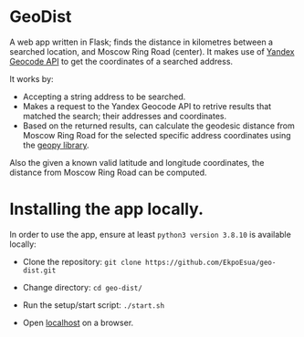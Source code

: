 # GeoDist

A web app written in Flask; finds the distance in kilometres between a searched location, and Moscow Ring Road (center).
It makes use of [Yandex Geocode API](https://yandex.com/dev/maps/geocoder/doc/desc/concepts/about.html) to get the coordinates of a searched address.

It works by:
* Accepting a string address to be searched.
* Makes a request to the Yandex Geocode API to retrive results that matched the search; their addresses and coordinates.
* Based on the returned results, can calculate the geodesic distance from Moscow Ring Road for the selected specific address coordinates using the [geopy library](https://geopy.readthedocs.io/en/latest/#module-geopy.distance).

Also the given a known valid latitude and longitude coordinates, the distance from Moscow Ring Road can be computed.

# Installing the app locally.
In order to use the app, ensure at least `python3 version 3.8.10` is available locally:

* Clone the repository: `git clone https://github.com/EkpoEsua/geo-dist.git`

* Change directory: `cd geo-dist/`

* Run the setup/start script: `./start.sh`

* Open [localhost](http://127.0.0.1:5000/) on a browser.
